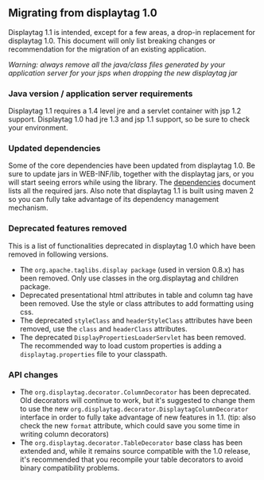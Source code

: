Migrating from displaytag 1.0
-----------------------------

Displaytag 1.1 is intended, except for a few areas, a drop-in
replacement for displaytag 1.0. This document will only list breaking
changes or recommendation for the migration of an existing application.

*Warning: always remove all the java/class files generated by your
application server for your jsps when dropping the new displaytag jar*

### Java version / application server requirements

Displaytag 1.1 requires a 1.4 level jre and a servlet container with jsp
1.2 support. Displaytag 1.0 had jre 1.3 and jsp 1.1 support, so be sure
to check your environment.

### Updated dependencies

Some of the core dependencies have been updated from displaytag 1.0. Be
sure to update jars in WEB-INF/lib, together with the displaytag jars,
or you will start seeing errors while using the library. The
[dependencies](#displaytagdependencies.html) document lists all the
required jars. Also note that displaytag 1.1 is built using maven 2 so
you can fully take advantage of its dependency management mechanism.

### Deprecated features removed

This is a list of functionalities deprecated in displaytag 1.0 which
have been removed in following versions.

-   The `org.apache.taglibs.display package` (used in version 0.8.x) has
    been removed. Only use classes in the org.displaytag and children
    package.
-   Deprecated presentational html attributes in table and column tag
    have been removed. Use the style or class attributes to add
    formatting using css.
-   The deprecated `styleClass` and `headerStyleClass` attributes have
    been removed, use the `class` and `headerClass` attributes.
-   The deprecated `DisplayPropertiesLoaderServlet` has been removed.
    The recommended way to load custom properties is adding a
    `displaytag.properties` file to your classpath.

### API changes

-   The `org.displaytag.decorator.ColumnDecorator` has been deprecated.
    Old decorators will continue to work, but it's suggested to change
    them to use the new
    `org.displaytag.decorator.DisplaytagColumnDecorator` interface in
    order to fully take advantage of new features in 1.1. (tip: also
    check the new `format` attribute, which could save you some time in
    writing column decorators)
-   The `org.displaytag.decorator.TableDecorator` base class has been
    extended and, while it remains source compatible with the 1.0
    release, it's recommended that you recompile your table decorators
    to avoid binary compatibility problems.

